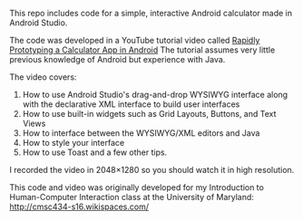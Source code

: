 This repo includes code for a simple, interactive Android calculator made in Android Studio.

The code was developed in a YouTube tutorial video called [Rapidly Prototyping a Calculator App in Android](https://youtu.be/2-mmH_nOE9Q)
The tutorial assumes very little previous knowledge of Android but experience with Java.

The video covers:
1. How to use Android Studio's drag-and-drop WYSIWYG interface along with the declarative XML interface to build user interfaces
2. How to use built-in widgets such as Grid Layouts, Buttons, and Text Views
3. How to interface between the WYSIWYG/XML editors and Java
4. How to style your interface
5. How to use Toast and a few other tips.

I recorded the video in 2048×1280 so you should watch it in high resolution.

This code and video was originally developed for my Introduction to Human-Computer Interaction class at the University of Maryland:
http://cmsc434-s16.wikispaces.com/

